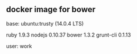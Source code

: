 ## docker image for bower

base:  ubuntu:trusty (14.0.4 LTS)

ruby 1.9.3
nodejs 0.10.37
bower 1.3.2
grunt-cli 0.1.13

user:  work
